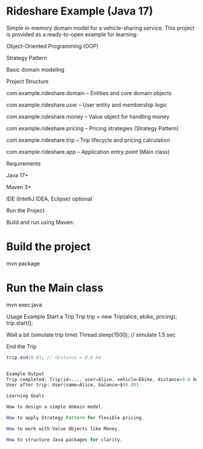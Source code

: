 # Rideshare Example (Java 17)

Simple in-memory domain model for a vehicle-sharing service.
This project is provided as a ready-to-open example for learning:

Object-Oriented Programming (OOP)

Strategy Pattern

Basic domain modeling

Project Structure

com.example.rideshare.domain – Entities and core domain objects

com.example.rideshare.user – User entity and membership logic

com.example.rideshare.money – Value object for handling money

com.example.rideshare.pricing – Pricing strategies (Strategy Pattern)

com.example.rideshare.trip – Trip lifecycle and pricing calculation

com.example.rideshare.app – Application entry point (Main class)

Requirements

Java 17+

Maven 3+

IDE (IntelliJ IDEA, Eclipse) optional

Run the Project

Build and run using Maven:

# Build the project
mvn package

# Run the Main class
mvn exec:java

Usage Example
Start a Trip
Trip trip = new Trip(alice, ebike, pricing);
trip.start();

Wait a bit (simulate trip time)
Thread.sleep(1500); // simulate 1.5 sec

End the Trip
```java
trip.end(0.8); // distance = 0.8 km


Example Output
Trip completed: Trip{id=..., user=Alice, vehicle=Ebike, distance=0.8 km, price=$1.20}
User after trip: User{name=Alice, balance=$98.80}

Learning Goals

How to design a simple domain model.

How to apply Strategy Pattern for flexible pricing.

How to work with Value Objects like Money.

How to structure Java packages for clarity.




